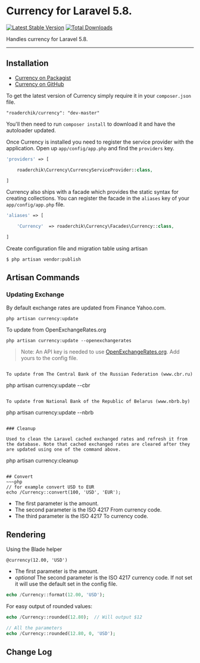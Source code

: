 # Currency for Laravel 5.8.

[![Latest Stable Version](https://poser.pugx.org/roaderchik/currency/v/stable.png)](https://packagist.org/packages/roaderchik/currency) [![Total Downloads](https://poser.pugx.org/roaderchik/currency/downloads.png)](https://packagist.org/packages/roaderchik/currency)

Handles currency for Laravel 5.8.

----------

## Installation

- [Currency on Packagist](https://packagist.org/packages/roaderchik/currency)
- [Currency on GitHub](https://github.com/roaderchik/currency)

To get the latest version of Currency simply require it in your `composer.json` file.

~~~
"roaderchik/currency": "dev-master"
~~~

You'll then need to run `composer install` to download it and have the autoloader updated.

Once Currency is installed you need to register the service provider with the application. Open up `app/config/app.php` and find the `providers` key.

~~~php
'providers' => [

    roaderchik\Currency\CurrencyServiceProvider::class,

]
~~~

Currency also ships with a facade which provides the static syntax for creating collections. You can register the facade in the `aliases` key of your `app/config/app.php` file.

~~~php
'aliases' => [

    'Currency'  => roaderchik\Currency\Facades\Currency::class,

]
~~~

Create configuration file and migration table using artisan

~~~
$ php artisan vendor:publish
~~~

## Artisan Commands

### Updating Exchange

By default exchange rates are updated from Finance Yahoo.com.

~~~
php artisan currency:update
~~~

To update from OpenExchangeRates.org
~~~
php artisan currency:update --openexchangerates
~~~
> Note: An API key is needed to use [OpenExchangeRates.org](http://OpenExchangeRates.org). Add yours to the config file.
~~~

To update from The Central Bank of the Russian Federation (www.cbr.ru)
~~~
php artisan currency:update --cbr
~~~

To update from National Bank of the Republic of Belarus (www.nbrb.by)
~~~
php artisan currency:update --nbrb
~~~

### Cleanup

Used to clean the Laravel cached exchanged rates and refresh it from the database. Note that cached exchanged rates are cleared after they are updated using one of the command above.

~~~
php artisan currency:cleanup
~~~

## Convert
~~~php
// for example convert USD to EUR
echo /Currency::convert(100, 'USD', 'EUR');
~~~

- The first parameter is the amount.
- The second parameter is the ISO 4217 From currency code.
- The third parameter is the ISO 4217 To currency code.

## Rendering

Using the Blade helper

~~~html
@currency(12.00, 'USD')
~~~

- The first parameter is the amount.
- *optional* The second parameter is the ISO 4217 currency code. If not set it will use the default set in the config file.

~~~php
echo /Currency::format(12.00, 'USD');
~~~

For easy output of rounded values:

~~~php
echo /Currency::rounded(12.80);  // Will output $12

// All the parameters
echo /Currency::rounded(12.80, 0, 'USD');
~~~

## Change Log
